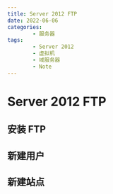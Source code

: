```yaml
---
title: Server 2012 FTP
date: 2022-06-06
categories:
        - 服务器
tags:
        - Server 2012
        - 虚拟机
        - 域服务器
        - Note
---
```


# Server 2012 FTP

## 安装 FTP

## 新建用户

## 新建站点

##
